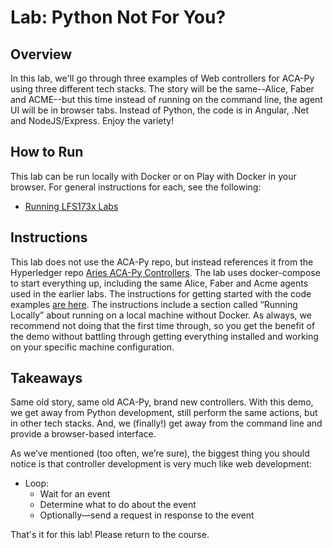 <!----- Conversion time: 0.723 seconds.


Using this Markdown file:

1. Cut and paste this output into your source file.
2. See the notes and action items below regarding this conversion run.
3. Check the rendered output (headings, lists, code blocks, tables) for proper
   formatting and use a linkchecker before you publish this page.

Conversion notes:

* Docs to Markdown version 1.0β18
* Sat Feb 22 2020 08:52:25 GMT-0800 (PST)
* Source doc: https://docs.google.com/a/cloudcompass.ca/open?id=1QRXAA4W6U1QP2Q4t7IvfBMpfIGD-8khsswS88-WmerM
----->



# Lab: Python Not For You?

## Overview

In this lab, we'll go through three examples of Web controllers for ACA-Py using three different tech stacks. The story will be the same--Alice, Faber and ACME--but this time instead of running on the command line, the agent UI will be in browser tabs. Instead of Python, the code is in Angular, .Net and NodeJS/Express. Enjoy the variety!

## How to Run

This lab can be run locally with Docker or on Play with Docker in your browser. For general instructions for each, see the following:

- [Running LFS173x Labs](RunningLabs.md)

## Instructions

This lab does not use the ACA-Py repo, but instead references it from the Hyperledger repo [Aries ACA-Py Controllers](https://github.com/hyperledger/aries-acapy-controllers). The lab uses docker-compose to start everything up, including the same Alice, Faber and Acme agents used in the earlier labs. The instructions for getting started with the code examples [are here](https://github.com/hyperledger/aries-acapy-controllers/tree/master/AliceFaberAcmeDemo). The instructions include a section called “Running Locally” about running on a local machine without Docker. As always, we recommend not doing that the first time through, so you get the benefit of the demo without battling through getting everything installed and working on your specific machine configuration.

<!--- ## The Code

If you missed the link to look through the code, we recommend that you go back to the link (here). That document will give you a flavour for the controller functionality as implemented in different tech stacks.
--->

## Takeaways

Same old story, same old ACA-Py, brand new controllers. With this demo, we get away from Python development, still perform the same actions, but in other tech stacks. And, we (finally!) get away from the command line and provide a browser-based interface.

As we’ve mentioned (too often, we’re sure), the biggest thing you should notice is that controller development is very much like web development:

* Loop:
  *   Wait for an event
  *   Determine what to do about the event
  *   Optionally—send a request in response to the event

That's it for this lab! Please return to the course.

<!-- Docs to Markdown version 1.0β18 -->
